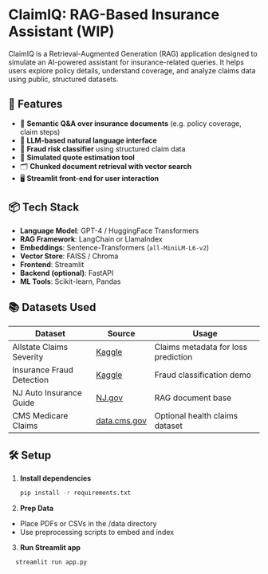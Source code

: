 # ClaimIQ: RAG-Based Insurance Assistant (WIP)

ClaimIQ is a Retrieval-Augmented Generation (RAG) application designed to simulate an AI-powered assistant for insurance-related queries. It helps users explore policy details, understand coverage, and analyze claims data using public, structured datasets.

## 🚀 Features

- 📄 **Semantic Q&A over insurance documents** (e.g. policy coverage, claim steps)
- 🤖 **LLM-based natural language interface**
- 🧠 **Fraud risk classifier** using structured claim data
- 🧮 **Simulated quote estimation tool**
- 🗂️ **Chunked document retrieval with vector search**
- 🖥️ **Streamlit front-end for user interaction**

## 📦 Tech Stack

- **Language Model**: GPT-4 / HuggingFace Transformers
- **RAG Framework**: LangChain or LlamaIndex
- **Embeddings**: Sentence-Transformers (`all-MiniLM-L6-v2`)
- **Vector Store**: FAISS / Chroma
- **Frontend**: Streamlit
- **Backend (optional)**: FastAPI
- **ML Tools**: Scikit-learn, Pandas

## 📚 Datasets Used

| Dataset | Source | Usage |
|--------|--------|--------|
| Allstate Claims Severity | [Kaggle](https://www.kaggle.com/c/allstate-claims-severity) | Claims metadata for loss prediction |
| Insurance Fraud Detection | [Kaggle](https://www.kaggle.com/datasets) | Fraud classification demo |
| NJ Auto Insurance Guide | [NJ.gov](https://www.state.nj.us/dobi/division_consumers/insurance/autoguide.htm) | RAG document base |
| CMS Medicare Claims | [data.cms.gov](https://data.cms.gov/) | Optional health claims dataset |

## 🛠️ Setup

1. **Install dependencies**
   ```bash
   pip install -r requirements.txt
   ```

2. **Prep Data**
  * Place PDFs or CSVs in the /data directory
  * Use preprocessing scripts to embed and index
    
3. **Run Streamlit app**
 ```bash
   streamlit run app.py
   ```

